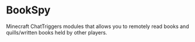 # BookSpy
Minecraft ChatTriggers modules that allows you to remotely read books and quills/written books held by other players.
